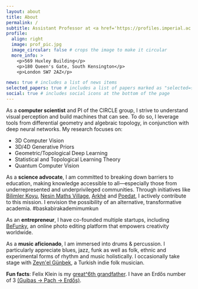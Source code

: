 ```yaml
---
layout: about
title: About
permalink: /
subtitle: Assistant Professor at <a href='https://profiles.imperial.ac.uk/t.birdal'>Imperial College London</a>. <a href='https://www.imperial.ac.uk/news/254977/four-imperial-academics-awarded-future-leaders/#:~:text=With%20a%20%C2%A31.55%20million,CAD%20modelling%2C%20and%20medical%20imaging'>UKRI Future Leaders Fellow</a>. Previously <a href='https://ai.stanford.edu/'>@StanfordAILab</a> and <a href='https://www.cs.cit.tum.de/camp/start/'>@TUMunich</a>. Building an artificial visual cortex for spatial intelligence through geometry and topology by day. Indulging in music and philosophy by night.
profile:
  align: right
  image: prof_pic.jpg
  image_circular: false # crops the image to make it circular
  more_info: >
    <p>569 Huxley Building</p>
    <p>180 Queen's Gate, South Kensington</p>
    <p>London SW7 2AZ</p>

news: true # includes a list of news items
selected_papers: true # includes a list of papers marked as "selected={true}"
social: true # includes social icons at the bottom of the page
---
```


As a <strong>computer scientist</strong> and PI of the CIRCLE group, I strive to understand visual perception and build machines that can see. To do so, I leverage tools from differential geometry and algebraic topology, in conjunction with deep neural networks. My research focuses on:

<ul>
  <li>3D Computer Vision</li>
  <li>3D/4D Generative Priors</li>
  <li>Geometric/Topological Deep Learning</li>
  <li>Statistical and Topological Learning Theory</li>
  <li>Quantum Computer Vision</li>
</ul>

As a <strong>science advocate</strong>, I am committed to breaking down barriers to education, making knowledge accessible to all—especially those from underrepresented and underprivileged communities. Through initiatives like <a href='https://bilimler.org'>Bilimler Koyu</a>, <a href='https://nesinkoyleri.org/en/main-page/nesin-maths-village/'>Nesin Maths Village</a>, <a href='https://archeprojesi.com/'>Arkhé</a> and <a href='https://www.poedat.org/'>Poedat</a>, I actively contribute to this mission. I envision the possibility of an alternative, transformative academia. #baskabirakademimumkun

As an <strong>entrepreneur</strong>, I have co-founded multiple startups, including <a href='https://www.befunky.com'>BeFunky</a>, an online photo editing platform that empowers creativity worldwide.

As a <strong>music aficionado</strong>, I am immersed into drums & percussion. I particularly appreciate blues, jazz, funk as well as folk, ethnic and experimental forms of rhythm and music holistically. I occasionally take stage with <a href='https://www.instagram.com/zeynelgunbek/'>Zeyn'el Günbek</a>, a Turkish indie folk musician.

<strong>Fun facts</strong>: Felix Klein is my <a href="assets/pdf/birdal_mathgen.pdf">great^6th grandfather</a>. I have an Erdős number of 3 <a href="https://www.csauthors.net/distance/tolga-birdal/paul-erdos">(Guibas -> Pach -> Erdős)</a>. 